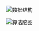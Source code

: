 ![数据结构](https://gitee.com/horaoen/blogImage/raw/master/img/%E6%95%B0%E6%8D%AE%E7%BB%93%E6%9E%84.png)

![算法脑图](https://gitee.com/horaoen/blogImage/raw/master/img/%E7%AE%97%E6%B3%95%E8%84%91%E5%9B%BE.png)
